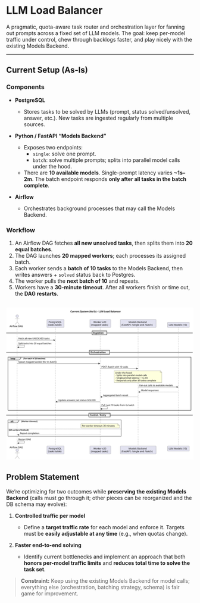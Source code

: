 # LLM Load Balancer

A pragmatic, quota-aware task router and orchestration layer for fanning out prompts across a fixed set of LLM models. The goal: keep per-model traffic under control, chew through backlogs faster, and play nicely with the existing Models Backend.

---

## Current Setup (As-Is)

### Components
- **PostgreSQL**
  - Stores tasks to be solved by LLMs (prompt, status solved/unsolved, answer, etc.). New tasks are ingested regularly from multiple sources.

- **Python / FastAPI “Models Backend”**
  - Exposes two endpoints:
    - `single`: solve one prompt.
    - `batch`: solve multiple prompts; splits into parallel model calls under the hood.
  - There are **10 available models**. Single-prompt latency varies **~1s–2m**. The batch endpoint responds **only after all tasks in the batch complete**.

- **Airflow**
  - Orchestrates background processes that may call the Models Backend.

### Workflow
1. An Airflow DAG fetches **all new unsolved tasks**, then splits them into **20 equal batches**. 
2. The DAG launches **20 mapped workers**; each processes its assigned batch. 
3. Each worker sends a **batch of 10 tasks** to the Models Backend, then writes answers + `solved` status back to Postgres.  
4. The worker pulls the **next batch of 10** and repeats. 
5. Workers have a **30-minute timeout**. After all workers finish or time out, the **DAG restarts**.


![Current Setup](current.svg)
---

## Problem Statement

We’re optimizing for two outcomes while **preserving the existing Models Backend** (calls must go through it; other pieces can be reorganized and the DB schema may evolve):

1. **Controlled traffic per model**  
   - Define a **target traffic rate** for each model and enforce it. Targets must be **easily adjustable at any time** (e.g., when quotas change).

2. **Faster end-to-end solving**  
   - Identify current bottlenecks and implement an approach that both **honors per-model traffic limits** and **reduces total time to solve the task set**.

> **Constraint:** Keep using the existing Models Backend for model calls; everything else (orchestration, batching strategy, schema) is fair game for improvement.
